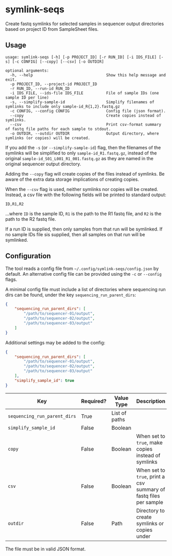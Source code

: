 # symlink-seqs
Create fastq symlinks for selected samples in sequencer output directories based on project ID from SampleSheet files.

## Usage

```
usage: symlink-seqs [-h] [-p PROJECT_ID] [-r RUN_ID] [-i IDS_FILE] [-s] [-c CONFIG] [--copy] [--csv] [-o OUTDIR]

optional arguments:
  -h, --help                                Show this help message and exit.
  -p PROJECT_ID, --project-id PROJECT_ID
  -r RUN_ID, --run-id RUN_ID
  -i IDS_FILE, --ids-file IDS_FILE          File of sample IDs (one sample ID per line)
  -s, --simplify-sample-id                  Simplify filenames of symlinks to include only sample-id_R{1,2}.fastq.gz
  -c CONFIG, --config CONFIG                Config file (json format).
  --copy                                    Create copies instead of symlinks.
  --csv                                     Print csv-format summary of fastq file paths for each sample to stdout.
  -o OUTDIR, --outdir OUTDIR                Output directory, where symlinks (or copies) will be created.
```

If you add the `-s` (or `--simplify-sample-id`) flag, then the filenames of the symlinks will be simplified to only `sample-id_R1.fastq.gz`, instead of 
the original `sample-id_S01_L001_R1_001.fastq.gz` as they are named in the original sequencer output directory.

Adding the `--copy` flag will create copies of the files instead of symlinks. Be aware of the extra data storage implications of creating copies.

When the `--csv` flag is used, neither symlinks nor copies will be created. Instead, a csv file with the following fields will be printed to standard output:

```
ID,R1,R2
```

...where `ID` is the sample ID, `R1` is the path to the R1 fastq file, and `R2` is the path to the R2 fastq file.

If a run ID is supplied, then only samples from that run will be symlinked. If no sample IDs file sis supplied, then all samples on that run will be symlinked.

## Configuration

The tool reads a config file from `~/.config/symlink-seqs/config.json` by default. An alternative config file can be provided using the `-c` or `--config` flags.

A minimal config file must include a list of directories where sequencing run dirs can be found, under the key `sequencing_run_parent_dirs`:

```json
{
	"sequencing_run_parent_dirs": [
		"/path/to/sequencer-01/output",
		"/path/to/sequencer-02/output",
		"/path/to/sequencer-03/output"
	]
}
```

Additional settings may be added to the config:

```json
{
	"sequencing_run_parent_dirs": [
		"/path/to/sequencer-01/output",
		"/path/to/sequencer-02/output",
		"/path/to/sequencer-03/output"
	],
	"simplify_sample_id": true
}
```

| Key                          | Required? | Value Type    | Description |
|------------------------------|-----------|---------------|-------------|
| `sequencing_run_parent_dirs` | True      | List of paths |             |
| `simplify_sample_id`         | False     | Boolean       |             |
| `copy`                       | False     | Boolean       | When set to `true`, make copies instead of symlinks               |
| `csv`                        | False     | Boolean       | When set to `true`, print a csv summary of fastq files per sample |
| `outdir`                     | False     | Path          | Directory to create symlinks or copies under                      |

The file must be in valid JSON format.
